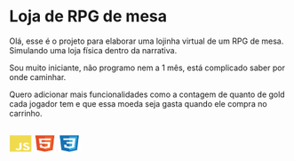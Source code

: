 # Loja de RPG de mesa
Olá, esse é o projeto para elaborar uma lojinha virtual de um RPG de mesa. Simulando uma loja física dentro da narrativa.

Sou muito iniciante, não programo nem a 1 mês, está complicado saber por onde caminhar.

Quero adicionar mais funcionalidades como a contagem de quanto de gold cada jogador tem e que essa moeda seja gasta quando ele compra no carrinho.
<div style="display: inline_block"><br>
  <img align="center" alt="Wesley-JS" height="30" width="40" src="https://raw.githubusercontent.com/devicons/devicon/master/icons/javascript/javascript-plain.svg">
  <img align="center" alt="Wesley-HTML" height="30" width="40" src="https://raw.githubusercontent.com/devicons/devicon/master/icons/html5/html5-original.svg">
  <img align="center" alt="Wesley-CSS" height="30" width="40" src="https://raw.githubusercontent.com/devicons/devicon/master/icons/css3/css3-original.svg">
</div>
